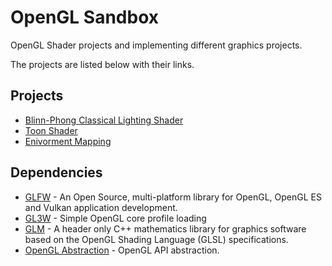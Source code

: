 
# OpenGL Sandbox

OpenGL Shader projects and implementing different graphics projects.

The projects are listed below with their links.


## Projects
- [Blinn-Phong Classical Lighting Shader](https://github.com/xz1a/GLSandbox/tree/main/shaders/lighting)
- [Toon Shader](https://github.com/xz1a/GLSandbox/tree/main/shaders/toon)
- [Enivorment Mapping](https://github.com/xz1a/GLSandbox/tree/main/shaders/enviroment_mapping)

## Dependencies
- [GLFW](https://github.com/glfw/glfw) - An Open Source, multi-platform library for OpenGL, OpenGL ES and Vulkan application development.
- [GL3W](https://github.com/skaslev/gl3w) - Simple OpenGL core profile loading
- [GLM](https://github.com/g-truc/glm) - A header only C++ mathematics library for graphics software based on the OpenGL Shading Language (GLSL) specifications.
- [OpenGL Abstraction](https://github.com/xz1a/OpenGL-Abstraction) - OpenGL API abstraction.